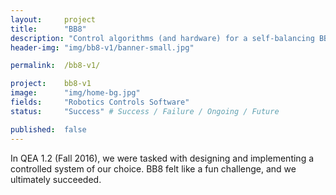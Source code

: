 ```yaml
---
layout: 	project
title: 		"BB8"
description: "Control algorithms (and hardware) for a self-balancing BB8 robot"
header-img: "img/bb8-v1/banner-small.jpg"

permalink: 	/bb8-v1/

project:	bb8-v1
image:		"img/home-bg.jpg"
fields: 	"Robotics Controls Software"
status: 	"Success" # Success / Failure / Ongoing / Future

published:	false
---
```


In QEA 1.2 (Fall 2016), we were tasked with designing and implementing a controlled system of our choice. 
BB8 felt like a fun challenge, and we ultimately succeeded.

